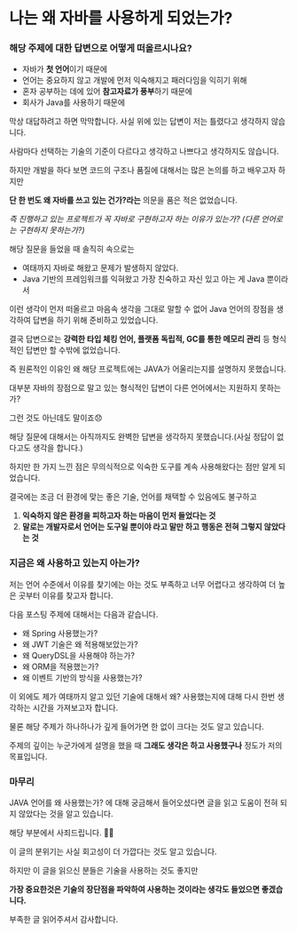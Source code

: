 # 나는 왜 자바를 사용하게 되었는가?

### 해당 주제에 대한 답변으로 어떻게 떠올르시나요?

- 자바가 **첫 언어**이기 때문에
- 언어는 중요하지 않고 개발에 먼저 익숙해지고 패러다임을 익히기 위해
- 혼자 공부하는 데에 있어 **참고자료가 풍부**하기 때문에
- 회사가 Java를 사용하기 때문에

막상 대답하려고 하면 막막합니다. 사실 위에 있는 답변이 저는 틀렸다고 생각하지 않습니다.

사람마다 선택하는 기술의 기준이 다르다고 생각하고 나쁘다고 생각하지도 않습니다.

하지만 개발을 하다 보면 코드의 구조나 품질에 대해서는 많은 논의를 하고 배우고자 하지만

**단 한 번도 왜 자바를 쓰고 있는 건가?라는** 의문을 품은 적은 없었습니다.

*즉 진행하고 있는 프로젝트가 꼭 자바로 구현하고자 하는 이유가 있는가?
(다른 언어로는 구현하지 못하는가?)*

해당 질문을 들었을 때 솔직히 속으로는

- 여태까지 자바로 해왔고 문제가 발생하지 않았다.
- Java 기반의 프레임워크를 익혀왔고 가장 친숙하고 자신 있고 아는 게 Java 뿐이라서

이런 생각이 먼저 떠올르고 마음속 생각을 그대로 말할 수 없어 Java 언어의 장점을 생각하여 답변을 하기 위해 준비하고 있었습니다.

결국 답변으로는 **강력한 타입 체킹 언어, 플랫폼 독립적, GC를 통한 메모리 관리** 등 형식적인 답변만 할 수밖에 없었습니다.

즉 원론적인 이유인 왜 해당 프로젝트에는 JAVA가 어울리는지를 설명하지 못했습니다.

대부분 자바의 장점으로 말고 있는 형식적인 답변이 다른 언어에서는 지원하지 못하는가?

그런 것도 아닌데도 말이죠😞

해당 질문에 대해서는 아직까지도 완벽한 답변을 생각하지 못했습니다.(사실 정답이 없다고도 생각을 합니다.)

하지만 한 가지 느낀 점은 무의식적으로 익숙한 도구를 계속 사용해왔다는 점만 알게 되었습니다.

결국에는 조금 더 환경에 맞는 좋은 기술, 언어를 채택할 수 있음에도 불구하고

1. **익숙하지 않은 환경을 피하고자 하는 마음이 먼저 들었다는 것**
2. **말로는 개발자로서 언어는 도구일 뿐이야 라고 말만 하고 행동은 전혀 그렇지 않았다는 것**

### 지금은 왜 사용하고 있는지 아는가?

저는 언어 수준에서 이유를 찾기에는 아는 것도 부족하고 너무 어렵다고 생각하여 더 높은 곳부터 이유를 찾고자 합니다.

다음 포스팅 주제에 대해서는 다음과 같습니다.

- 왜 Spring 사용했는가?
- 왜 JWT 기술은 왜 적용해보았는가?
- 왜 QueryDSL을 사용해야 하는가?
- 왜 ORM을 적용했는가?
- 왜 이벤트 기반의 방식을 사용했는가?

이 외에도 제가 여태까지 알고 있던 기술에 대해서 왜? 사용했는지에 대해 다시 한번 생각하는 시간을 가져보고자 합니다.

물론 해당 주제가 하나하나가 깊게 들어가면 한 없이 크다는 것도 알고 있습니다.

주제의 깊이는 누군가에게 설명을 했을 때 **그래도 생각은 하고 사용했구나** 정도가 저의 목표입니다.

### 마무리

JAVA 언어를 왜 사용했는가? 에 대해 궁금해서 들어오셨다면 글을 읽고 도움이 전혀 되지 않았다는 것을 알고 있습니다.

해당 부분에서 사죄드립니다. 🙇‍♂️

이 글의 분위기는 사실 회고성이 더 가깝다는 것도 알고 있습니다.

하지만 이 글을 읽으신 분들은 기술을 사용하는 것도 좋지만

**가장 중요한것은 기술의 장단점을 파악하여 사용하는 것이라는 생각도 들었으면 좋겠습니다.**

부족한 글 읽어주셔서 감사합니다.